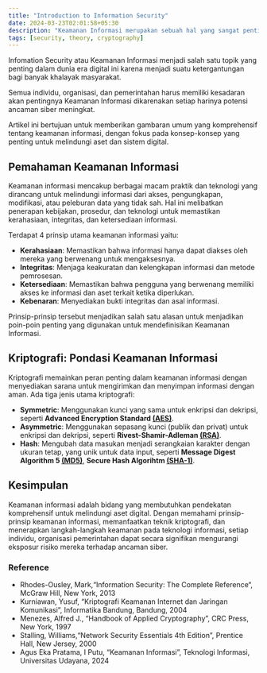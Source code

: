 ```yaml
---
title: "Introduction to Information Security"
date: 2024-03-23T02:01:58+05:30
description: "Keamanan Informasi merupakan sebuah hal yang sangat penting dalam dunia IT dan bisnis artikel ini membahas mengenai pemahanan keamanan informasi."
tags: [security, theory, cryptography]
---
```


Infomation Security atau Keamanan Informasi menjadi salah satu topik yang penting dalam dunia era digital ini karena menjadi suatu ketergantungan bagi banyak khalayak masyarakat.      

Semua individu, organisasi, dan pemerintahan harus memiliki kesadaran akan pentingnya Keamanan Informasi dikarenakan setiap harinya potensi ancaman siber meningkat.

Artikel ini bertujuan untuk memberikan gambaran umum yang komprehensif tentang keamanan informasi, dengan fokus pada konsep-konsep yang penting untuk melindungi aset dan sistem digital.

## Pemahaman Keamanan Informasi

Keamanan informasi mencakup berbagai macam praktik dan teknologi yang dirancang untuk melindungi informasi dari akses, pengungkapan, modifikasi, atau peleburan data yang tidak sah. Hal ini melibatkan penerapan kebijakan, prosedur, dan teknologi untuk memastikan kerahasiaan, integritas, dan ketersediaan informasi.

Terdapat 4 prinsip utama keamanan informasi yaitu: 

* **Kerahasiaan**: Memastikan bahwa informasi hanya dapat diakses oleh mereka yang berwenang untuk mengaksesnya.
* **Integritas**: Menjaga keakuratan dan kelengkapan informasi dan metode pemrosesan.
* **Ketersediaan**: Memastikan bahwa pengguna yang berwenang memiliki akses ke informasi dan aset terkait ketika diperlukan.
* **Kebenaran**: Menyediakan bukti integritas dan asal informasi.

Prinsip-prinsip tersebut menjadikan salah satu alasan untuk menjadikan poin-poin penting yang digunakan untuk mendefinisikan Keamanan Informasi.

## Kriptografi: Pondasi Keamanan Informasi

Kriptografi memainkan peran penting dalam keamanan informasi dengan menyediakan sarana untuk mengirimkan dan menyimpan informasi dengan aman. Ada tiga jenis utama kriptografi:

* **Symmetric**: Menggunakan kunci yang sama untuk enkripsi dan dekripsi, seperti **Advanced Encryption Standard [(AES)](https://en.wikipedia.org/wiki/Advanced_Encryption_Standard)**.
* **Asymmetric**: Menggunakan sepasang kunci (publik dan privat) untuk enkripsi dan dekripsi, seperti **Rivest-Shamir-Adleman [(RSA)](https://www.rsa.com/)**.
* **Hash**: Mengubah data masukan menjadi serangkaian karakter dengan ukuran tetap, yang unik untuk data input, seperti **Message Digest Algorithm 5 [(MD5)](https://www.howtogeek.com/67241/htg-explains-what-are-md5-sha-1-hashes-and-how-do-i-check-them/)**, **Secure Hash Algorihtm [(SHA-1)](https://en.wikipedia.org/wiki/SHA-1)**.

## Kesimpulan

Keamanan informasi adalah bidang yang membutuhkan pendekatan komprehensif untuk melindungi aset digital. Dengan memahami prinsip-prinsip keamanan informasi, memanfaatkan teknik kriptografi, dan menerapkan langkah-langkah keamanan pada teknologi informasi, setiap individu, organisasi pemerintahan dapat secara signifikan mengurangi eksposur risiko mereka terhadap ancaman siber.

### Reference

* Rhodes-Ousley, Mark,“Information Security: The Complete Reference“, McGraw Hill, New York, 2013
* Kurniawan, Yusuf, “Kriptografi Keamanan Internet dan Jaringan Komunikasi”, Informatika Bandung, Bandung, 2004
* Menezes, Alfred J., “Handbook of Applied Cryptography”, CRC Press, New York, 1997
* Stalling, Williams,“Network Security Essentials 4th Edition”, Prentice Hall, New Jersey, 2000
* Agus Eka Pratama, I Putu, “Keamanan Informasi”, Teknologi Informasi, Universitas Udayana, 2024 

